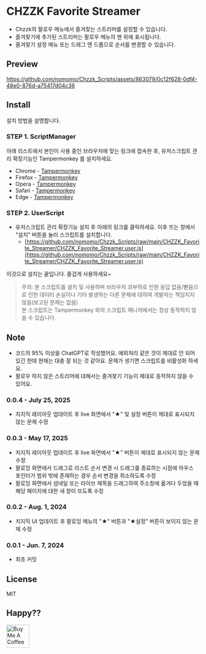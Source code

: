 # CHZZK Favorite Streamer

- Chzzk의 팔로우 메뉴에서 즐겨찾는 스트리머를 설정할 수 있습니다.
- 즐겨찾기에 추가된 스트리머는 팔로우 메뉴의 맨 위에 표시됩니다.
- 즐겨찾기 설정 메뉴 또는 드래그 앤 드롭으로 순서를 변경할 수 있습니다.

## Preview

https://github.com/nomomo/Chzzk_Scripts/assets/863079/0c12f628-0df4-48e0-876d-a75417d04c36

## Install

설치 방법을 설명합니다.

### STEP 1. ScriptManager

아래 리스트에서 본인이 사용 중인 브라우저에 맞는 링크에 접속한 후, 유저스크립트 관리 확장기능인 Tampermonkey 를 설치하세요.

- Chrome - [Tampermonkey](https://chrome.google.com/webstore/detail/tampermonkey/dhdgffkkebhmkfjojejmpbldmpobfkfo)
- Firefox - [Tampermonkey](https://addons.mozilla.org/ko/firefox/addon/tampermonkey/)
- Opera - [Tampermonkey](https://addons.opera.com/extensions/details/tampermonkey-beta/)
- Safari - [Tampermonkey](https://safari.tampermonkey.net/tampermonkey.safariextz)
- Edge - [Tampermonkey](https://microsoftedge.microsoft.com/addons/detail/tampermonkey/iikmkjmpaadaobahmlepeloendndfphd)

### STEP 2. UserScript

- 유저스크립트 관리 확장기능 설치 후 아래의 링크를 클릭하세요. 이후 뜨는 창에서 "설치" 버튼을 눌러 스크립트를 설치합니다.
  - [https://github.com/nomomo/Chzzk_Scripts/raw/main/CHZZK_Favorite_Streamer/CHZZK_Favorite_Streamer.user.js](https://github.com/nomomo/Chzzk_Scripts/raw/main/CHZZK_Favorite_Streamer/CHZZK_Favorite_Streamer.user.js)

이것으로 설치는 끝입니다. 즐겁게 사용하세요~

> 주의: 본 스크립트를 설치 및 사용하며 브라우저 과부하로 인한 응답 없음/뻗음으로 인한 데이터 손실이나 기타 발생하는 다른 문제에 대하여 개발자는 책임지지 않음(보고된 문제는 없음)  
> 본 스크립트는 Tampermonkey 외의 스크립트 매니저에서는 정상 동작하지 않을 수 있습니다.

## Note

- 코드의 95% 이상을 ChatGPT로 작성했어요. 예외처리 같은 것이 제대로 안 되어 있긴 한데 현재는 대충 잘 되는 것 같아요. 문제가 생기면 스크립트를 비활성화 하세요.
- 팔로우 하지 않은 스트리머에 대해서는 즐겨찾기 기능이 제대로 동작하지 않을 수 있어요.

### 0.0.4 - July 25, 2025

- 치지직 레이아웃 업데이트 후 live 화면에서 "★" 및 설정 버튼이 제대로 표시되지 않는 문제 수정

### 0.0.3 - May 17, 2025

- 치지직 레이아웃 업데이트 후 live 화면에서 "★" 버튼이 제대로 표시되지 않는 문제 수정
- 팔로잉 화면에서 드래그로 리스트 순서 변경 시 드래그를 종료하는 시점에 마우스 포인터가 범위 밖에 존재하는 경우 순서 변경을 취소하도록 수정
- 팔로잉 화면에서 섬네일 또는 라이브 제목을 드래그하여 주소창에 옮겨다 두었을 때 해당 페이지에 대한 새 창이 뜨도록 수정

### 0.0.2 - Aug. 1, 2024

- 치지직 UI 업데이트 후 팔로잉 메뉴의 "★" 버튼과 "★설정" 버튼이 보이지 않는 문제 수정

### 0.0.1 - Jun. 7, 2024

- 최초 커밋

## License

MIT

## Happy??

<a href="https://www.buymeacoffee.com/nomomo" target="_blank"><img src="https://cdn.buymeacoffee.com/buttons/default-yellow.png" alt="Buy Me A Coffee" height="60"></a>
